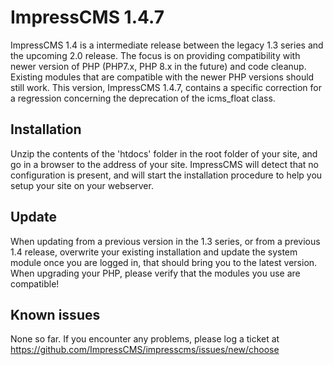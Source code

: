 # ImpressCMS 1.4.7

ImpressCMS 1.4 is a intermediate release between the legacy 1.3 series and the upcoming 2.0 release. The focus is on providing compatibility with newer version of PHP (PHP7.x, PHP 8.x in the future) and code cleanup. Existing modules that are compatible with the newer PHP versions should still work.
This version, ImpressCMS 1.4.7, contains a specific correction for a regression concerning the deprecation of the icms_float class.

## Installation

Unzip the contents of the 'htdocs' folder in the root folder of your site, and go in a browser to the address of your site. ImpressCMS will detect that no configuration is present, and will start the installation procedure to help you setup your site on your webserver.

## Update

When updating from a previous version in the 1.3 series, or from a previous 1.4 release, overwrite your existing installation and update the system module once you are logged in, that should bring you to the latest version.
When upgrading your PHP, please verify that the modules you use are compatible!

## Known issues

None so far. If you encounter any problems, please log a ticket at https://github.com/ImpressCMS/impresscms/issues/new/choose
